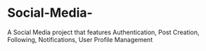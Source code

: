 # Social-Media-
A Social Media project that features Authentication, Post Creation, Following, Notifications, User Profile Management
